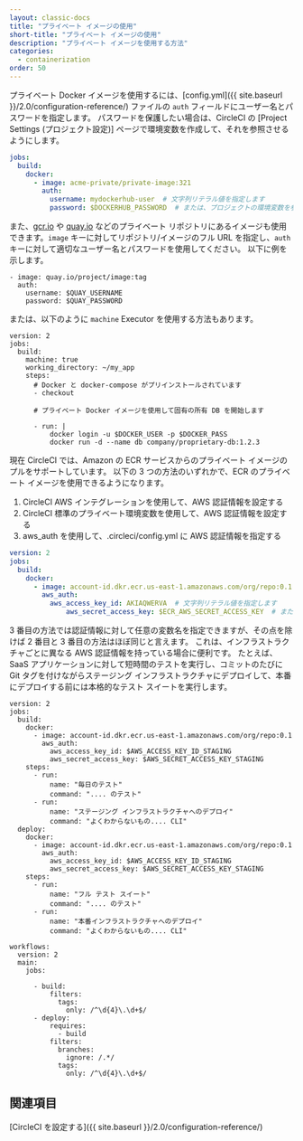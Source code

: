 ```yaml
---
layout: classic-docs
title: "プライベート イメージの使用"
short-title: "プライベート イメージの使用"
description: "プライベート イメージを使用する方法"
categories:
  - containerization
order: 50
---
```


プライベート Docker イメージを使用するには、[config.yml]({{ site.baseurl }}/2.0/configuration-reference/) ファイルの `auth` フィールドにユーザー名とパスワードを指定します。 パスワードを保護したい場合は、CircleCI の [Project Settings (プロジェクト設定)] ページで環境変数を作成して、それを参照させるようにします。

```yaml
jobs:
  build:
    docker:
      - image: acme-private/private-image:321
        auth:
          username: mydockerhub-user  # 文字列リテラル値を指定します
          password: $DOCKERHUB_PASSWORD  # または、プロジェクトの環境変数を参照するように指定します
```

また、[gcr.io](https://cloud.google.com/container-registry) や [quay.io](https://quay.io) などのプライベート リポジトリにあるイメージも使用できます。`image` キーに対してリポジトリ/イメージのフル URL を指定し、`auth` キーに対して適切なユーザー名とパスワードを使用してください。 以下に例を示します。

    - image: quay.io/project/image:tag
      auth:
        username: $QUAY_USERNAME
        password: $QUAY_PASSWORD


または、以下のように `machine` Executor を使用する方法もあります。

    version: 2
    jobs:
      build:
        machine: true
        working_directory: ~/my_app
        steps:
          # Docker と docker-compose がプリインストールされています
          - checkout

          # プライベート Docker イメージを使用して固有の所有 DB を開始します

          - run: |
              docker login -u $DOCKER_USER -p $DOCKER_PASS
              docker run -d --name db company/proprietary-db:1.2.3


現在 CircleCI では、Amazon の ECR サービスからのプライベート イメージのプルをサポートしています。 以下の 3 つの方法のいずれかで、ECR のプライベート イメージを使用できるようになります。

1. CircleCI AWS インテグレーションを使用して、AWS 認証情報を設定する
2. CircleCI 標準のプライベート環境変数を使用して、AWS 認証情報を設定する
3. aws_auth を使用して、.circleci/config.yml に AWS 認証情報を指定する

```yaml
version: 2
jobs:
  build:
    docker:
      - image: account-id.dkr.ecr.us-east-1.amazonaws.com/org/repo:0.1
        aws_auth:
          aws_access_key_id: AKIAQWERVA  # 文字列リテラル値を指定します
              aws_secret_access_key: $ECR_AWS_SECRET_ACCESS_KEY  # または、プロジェクトの UI 環境変数を参照するように指定します
```


3 番目の方法では認証情報に対して任意の変数名を指定できますが、その点を除けば 2 番目と 3 番目の方法はほぼ同じと言えます。 これは、インフラストラクチャごとに異なる AWS 認証情報を持っている場合に便利です。 たとえば、SaaS アプリケーションに対して短時間のテストを実行し、コミットのたびに Git タグを付けながらステージング インフラストラクチャにデプロイして、本番にデプロイする前には本格的なテスト スイートを実行します。

    version: 2
    jobs:
      build:
        docker:
          - image: account-id.dkr.ecr.us-east-1.amazonaws.com/org/repo:0.1
            aws_auth:
              aws_access_key_id: $AWS_ACCESS_KEY_ID_STAGING
              aws_secret_access_key: $AWS_SECRET_ACCESS_KEY_STAGING
        steps:
          - run:
              name: "毎日のテスト"
              command: ".... のテスト"
          - run:
              name: "ステージング インフラストラクチャへのデプロイ"
              command: "よくわからないもの.... CLI"
      deploy:
        docker:
          - image: account-id.dkr.ecr.us-east-1.amazonaws.com/org/repo:0.1
            aws_auth:
              aws_access_key_id: $AWS_ACCESS_KEY_ID_STAGING
              aws_secret_access_key: $AWS_SECRET_ACCESS_KEY_STAGING
        steps:
          - run:
              name: "フル テスト スイート"
              command: ".... のテスト"
          - run:
              name: "本番インフラストラクチャへのデプロイ"
              command: "よくわからないもの.... CLI"

    workflows:
      version: 2
      main:
        jobs:

          - build:
              filters:
                tags:
                  only: /^\d{4}\.\d+$/
          - deploy:
              requires:
                - build
              filters:
                branches:
                  ignore: /.*/
                tags:
                  only: /^\d{4}\.\d+$/


## 関連項目

[CircleCI を設定する]({{ site.baseurl }}/2.0/configuration-reference/)
